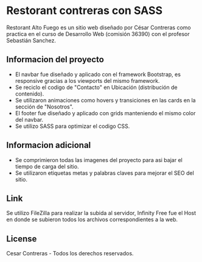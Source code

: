 # Restorant contreras con SASS

Restorant Alto Fuego es un sitio web diseñado por César Contreras como practica en el curso de Desarrollo Web (comisión 36390) con el profesor Sebastián Sanchez.

## Informacion del proyecto

- El navbar fue diseñado y aplicado con el framework Bootstrap, es responsive gracias a los viewports del mismo framework.
- Se reciclo el codigo de "Contacto" en Ubicación (distribución de contenido).
- Se utilizaron animaciones como hovers y transiciones en las cards en la sección de "Nosotros".
- El footer fue diseñado y aplicado con grids manteniendo el mismo color del navbar.
- Se utilizo SASS para optimizar el codigo CSS.


## Informacion adicional
- Se comprimieron todas las imagenes del proyecto para asi bajar el tiempo de carga del sitio.
- Se utilizaron etiquetas metas y palabras claves para mejorar el SEO del sitio.


## Link 
Se utilizo FileZilla para realizar la subida al servidor, Infinity Free fue el Host en donde se subieron todos los archivos correspondientes a la web. 



## License
Cesar Contreras - Todos los derechos reservados.


